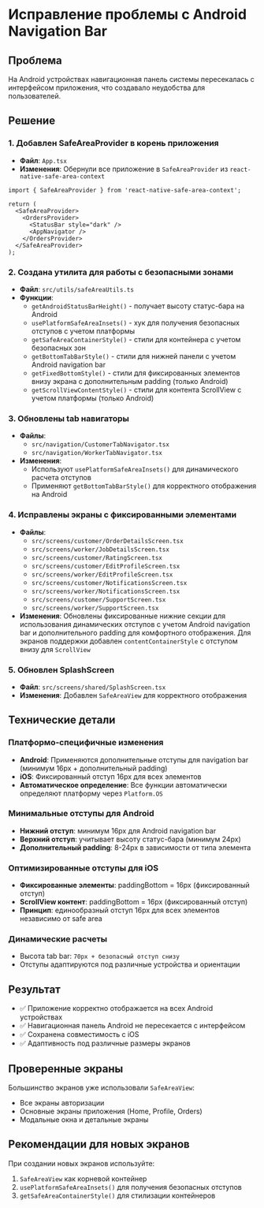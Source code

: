 # Исправление проблемы с Android Navigation Bar

## Проблема
На Android устройствах навигационная панель системы пересекалась с интерфейсом приложения, что создавало неудобства для пользователей.

## Решение

### 1. Добавлен SafeAreaProvider в корень приложения
- **Файл**: `App.tsx`
- **Изменения**: Обернули все приложение в `SafeAreaProvider` из `react-native-safe-area-context`

```tsx
import { SafeAreaProvider } from 'react-native-safe-area-context';

return (
  <SafeAreaProvider>
    <OrdersProvider>
      <StatusBar style="dark" />
      <AppNavigator />
    </OrdersProvider>
  </SafeAreaProvider>
);
```

### 2. Создана утилита для работы с безопасными зонами
- **Файл**: `src/utils/safeAreaUtils.ts`
- **Функции**:
  - `getAndroidStatusBarHeight()` - получает высоту статус-бара на Android
  - `usePlatformSafeAreaInsets()` - хук для получения безопасных отступов с учетом платформы
  - `getSafeAreaContainerStyle()` - стили для контейнера с учетом безопасных зон
  - `getBottomTabBarStyle()` - стили для нижней панели с учетом Android navigation bar
  - `getFixedBottomStyle()` - стили для фиксированных элементов внизу экрана с дополнительным padding (только Android)
  - `getScrollViewContentStyle()` - стили для контента ScrollView с учетом платформы (только Android)

### 3. Обновлены tab навигаторы
- **Файлы**: 
  - `src/navigation/CustomerTabNavigator.tsx`
  - `src/navigation/WorkerTabNavigator.tsx`
- **Изменения**: 
  - Используют `usePlatformSafeAreaInsets()` для динамического расчета отступов
  - Применяют `getBottomTabBarStyle()` для корректного отображения на Android

### 4. Исправлены экраны с фиксированными элементами
- **Файлы**: 
  - `src/screens/customer/OrderDetailsScreen.tsx`
  - `src/screens/worker/JobDetailsScreen.tsx` 
  - `src/screens/customer/RatingScreen.tsx`
  - `src/screens/customer/EditProfileScreen.tsx`
  - `src/screens/worker/EditProfileScreen.tsx`
  - `src/screens/customer/NotificationsScreen.tsx`
  - `src/screens/worker/NotificationsScreen.tsx`
  - `src/screens/customer/SupportScreen.tsx`
  - `src/screens/worker/SupportScreen.tsx`
- **Изменения**: Обновлены фиксированные нижние секции для использования динамических отступов с учетом Android navigation bar и дополнительного padding для комфортного отображения. Для экранов поддержки добавлен `contentContainerStyle` с отступом внизу для `ScrollView`

### 5. Обновлен SplashScreen
- **Файл**: `src/screens/shared/SplashScreen.tsx`
- **Изменения**: Добавлен `SafeAreaView` для корректного отображения

## Технические детали

### Платформо-специфичные изменения
- **Android**: Применяются дополнительные отступы для navigation bar (минимум 16px + дополнительный padding)
- **iOS**: Фиксированный отступ 16px для всех элементов
- **Автоматическое определение**: Все функции автоматически определяют платформу через `Platform.OS`

### Минимальные отступы для Android
- **Нижний отступ**: минимум 16px для Android navigation bar
- **Верхний отступ**: учитывает высоту статус-бара (минимум 24px)
- **Дополнительный padding**: 8-24px в зависимости от типа элемента

### Оптимизированные отступы для iOS
- **Фиксированные элементы**: paddingBottom = 16px (фиксированный отступ)
- **ScrollView контент**: paddingBottom = 16px (фиксированный отступ)
- **Принцип**: единообразный отступ 16px для всех элементов независимо от safe area

### Динамические расчеты
- Высота tab bar: `70px + безопасный отступ снизу`
- Отступы адаптируются под различные устройства и ориентации

## Результат
- ✅ Приложение корректно отображается на всех Android устройствах
- ✅ Навигационная панель Android не пересекается с интерфейсом
- ✅ Сохранена совместимость с iOS
- ✅ Адаптивность под различные размеры экранов

## Проверенные экраны
Большинство экранов уже использовали `SafeAreaView`:
- Все экраны авторизации
- Основные экраны приложения (Home, Profile, Orders)
- Модальные окна и детальные экраны

## Рекомендации для новых экранов
При создании новых экранов используйте:
1. `SafeAreaView` как корневой контейнер
2. `usePlatformSafeAreaInsets()` для получения безопасных отступов
3. `getSafeAreaContainerStyle()` для стилизации контейнеров
